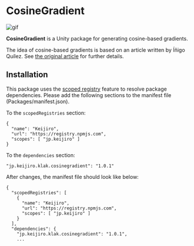 CosineGradient
==============

![gif](https://i.imgur.com/z0KYTCt.gif)

**CosineGradient** is a Unity package for generating cosine-based gradients.

The idea of cosine-based gradients is based on an article written by Íñigo
Quílez. See [the original article] for further details.

[the original article]:
  http://www.iquilezles.org/www/articles/palettes/palettes.htm

Installation
------------

This package uses the [scoped registry] feature to resolve package
dependencies. Please add the following sections to the manifest file
(Packages/manifest.json).

[scoped registry]: https://docs.unity3d.com/Manual/upm-scoped.html

To the `scopedRegistries` section:

```
{
  "name": "Keijiro",
  "url": "https://registry.npmjs.com",
  "scopes": [ "jp.keijiro" ]
}
```

To the `dependencies` section:

```
"jp.keijiro.klak.cosinegradient": "1.0.1"
```

After changes, the manifest file should look like below:

```
{
  "scopedRegistries": [
    {
      "name": "Keijiro",
      "url": "https://registry.npmjs.com",
      "scopes": [ "jp.keijiro" ]
    }
  ],
  "dependencies": {
    "jp.keijiro.klak.cosinegradient": "1.0.1",
    ...
```
